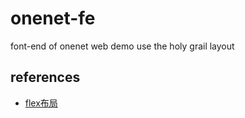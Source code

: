# onenet-fe

font-end of onenet web demo use the holy grail layout

## references

- [flex布局](http://www.ruanyifeng.com/blog/2015/07/flex-examples.html)
